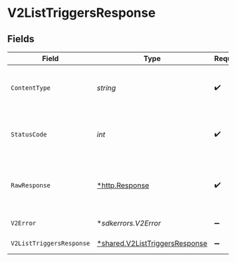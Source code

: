 # V2ListTriggersResponse


## Fields

| Field                                                                                  | Type                                                                                   | Required                                                                               | Description                                                                            |
| -------------------------------------------------------------------------------------- | -------------------------------------------------------------------------------------- | -------------------------------------------------------------------------------------- | -------------------------------------------------------------------------------------- |
| `ContentType`                                                                          | *string*                                                                               | :heavy_check_mark:                                                                     | HTTP response content type for this operation                                          |
| `StatusCode`                                                                           | *int*                                                                                  | :heavy_check_mark:                                                                     | HTTP response status code for this operation                                           |
| `RawResponse`                                                                          | [*http.Response](https://pkg.go.dev/net/http#Response)                                 | :heavy_check_mark:                                                                     | Raw HTTP response; suitable for custom response parsing                                |
| `V2Error`                                                                              | **sdkerrors.V2Error*                                                                   | :heavy_minus_sign:                                                                     | General error                                                                          |
| `V2ListTriggersResponse`                                                               | [*shared.V2ListTriggersResponse](../../../pkg/models/shared/v2listtriggersresponse.md) | :heavy_minus_sign:                                                                     | List of triggers                                                                       |